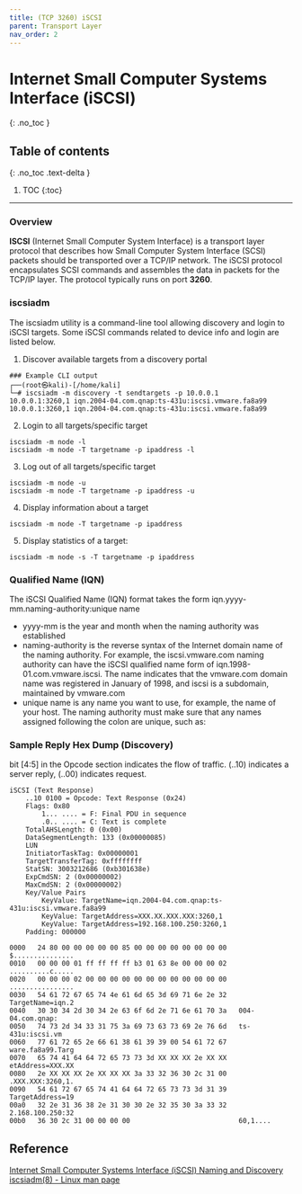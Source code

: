 ```yaml
---
title: (TCP 3260) iSCSI
parent: Transport Layer
nav_order: 2
---
```


# Internet Small Computer Systems Interface (iSCSI)
{: .no_toc }

## Table of contents
{: .no_toc .text-delta }

1. TOC
{:toc}

---

### Overview
<b>ISCSI</b> (Internet Small Computer System Interface) is a transport layer protocol that describes how Small Computer System Interface (SCSI) packets should be transported over a TCP/IP network. The iSCSI protocol encapsulates SCSI commands and assembles the data in packets for the TCP/IP layer. The protocol typically runs on port <b>3260</b>. 

### iscsiadm
The iscsiadm utility is a command-line tool allowing discovery and login to iSCSI targets. Some iSCSI commands related to device info and login are listed below.

1. Discover available targets from a discovery portal
```
### Example CLI output
┌──(root㉿kali)-[/home/kali]
└─# iscsiadm -m discovery -t sendtargets -p 10.0.0.1                                   
10.0.0.1:3260,1 iqn.2004-04.com.qnap:ts-431u:iscsi.vmware.fa8a99
10.0.0.1:3260,1 iqn.2004-04.com.qnap:ts-431u:iscsi.vmware.fa8a99
```

2. Login to all targets/specific target
```
iscsiadm -m node -l
iscsiadm -m node -T targetname -p ipaddress -l
```

3. Log out of all targets/specific target
```
iscsiadm -m node -u
iscsiadm -m node -T targetname -p ipaddress -u
```

4. Display information about a target
```
iscsiadm -m node -T targetname -p ipaddress
```

5. Display statistics of a target:
```
iscsiadm -m node -s -T targetname -p ipaddress
```

### Qualified Name (IQN)
The iSCSI Qualified Name (IQN) format takes the form iqn.yyyy-mm.naming-authority:unique name
- yyyy-mm is the year and month when the naming authority was established
- naming-authority is the reverse syntax of the Internet domain name of the naming authority. For example, the iscsi.vmware.com naming authority can have the iSCSI qualified name form of iqn.1998-01.com.vmware.iscsi. The name indicates that the vmware.com domain name was registered in January of 1998, and iscsi is a subdomain, maintained by vmware.com
- unique name is any name you want to use, for example, the name of your host. The naming authority must make sure that any names assigned following the colon are unique, such as:

### Sample Reply Hex Dump (Discovery)
bit [4:5] in the Opcode section indicates the flow of traffic. (..10) indicates a server reply, (..00) indicates request.
```
iSCSI (Text Response) 
    ..10 0100 = Opcode: Text Response (0x24)
    Flags: 0x80
        1... .... = F: Final PDU in sequence
        .0.. .... = C: Text is complete
    TotalAHSLength: 0 (0x00)
    DataSegmentLength: 133 (0x00000085)
    LUN
    InitiatorTaskTag: 0x00000001
    TargetTransferTag: 0xffffffff
    StatSN: 3003212686 (0xb301638e)
    ExpCmdSN: 2 (0x00000002)
    MaxCmdSN: 2 (0x00000002)
    Key/Value Pairs
        KeyValue: TargetName=iqn.2004-04.com.qnap:ts-431u:iscsi.vmware.fa8a99
        KeyValue: TargetAddress=XXX.XX.XXX.XXX:3260,1
        KeyValue: TargetAddress=192.168.100.250:3260,1
    Padding: 000000

0000   24 80 00 00 00 00 00 85 00 00 00 00 00 00 00 00   $...............
0010   00 00 00 01 ff ff ff ff b3 01 63 8e 00 00 00 02   ..........c.....
0020   00 00 00 02 00 00 00 00 00 00 00 00 00 00 00 00   ................
0030   54 61 72 67 65 74 4e 61 6d 65 3d 69 71 6e 2e 32   TargetName=iqn.2
0040   30 30 34 2d 30 34 2e 63 6f 6d 2e 71 6e 61 70 3a   004-04.com.qnap:
0050   74 73 2d 34 33 31 75 3a 69 73 63 73 69 2e 76 6d   ts-431u:iscsi.vm
0060   77 61 72 65 2e 66 61 38 61 39 39 00 54 61 72 67   ware.fa8a99.Targ
0070   65 74 41 64 64 72 65 73 73 3d XX XX XX 2e XX XX   etAddress=XXX.XX
0080   2e XX XX XX 2e XX XX XX 3a 33 32 36 30 2c 31 00   .XXX.XXX:3260,1.
0090   54 61 72 67 65 74 41 64 64 72 65 73 73 3d 31 39   TargetAddress=19
00a0   32 2e 31 36 38 2e 31 30 30 2e 32 35 30 3a 33 32   2.168.100.250:32
00b0   36 30 2c 31 00 00 00 00                           60,1....
```

## Reference
[Internet Small Computer Systems Interface (iSCSI) Naming and Discovery](https://datatracker.ietf.org/doc/html/rfc3721#page-5)<br>
[iscsiadm(8) - Linux man page](https://linux.die.net/man/8/iscsiadm)